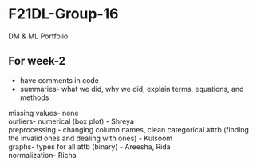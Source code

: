 # F21DL-Group-16  
DM &amp; ML Portfolio  

## For week-2  
- have comments in code  
- summaries- what we did, why we did, explain terms, equations, and methods  

missing values- none     
outliers- numerical (box plot) - Shreya  
preprocessing - changing column names, clean categorical attrb (finding the invalid ones and dealing with ones) - Kulsoom  
graphs- types for all attb (binary) - Areesha, Rida   
normalization- Richa  
